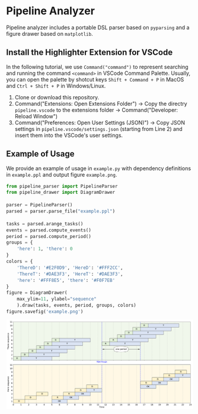 # Pipeline Analyzer

Pipeline analyzer includes a portable DSL parser based on `pyparsing` and a figure drawer based on `matplotlib`.

## Install the Highlighter Extension for VSCode

In the following tutorial, we use `Command("command")` to represent searching and running the command `<command>` in VSCode Command Palette. Usually, you can open the palette by shotcut keys `Shift + Command + P` in MacOS and `Ctrl + Shift + P` in Windows/Linux.
1. Clone or download this repository.
2. Command("Extensions: Open Extensions Folder") -> Copy the directry `pipeline.vscode` to the extensions folder -> Command("Developer: Reload Window")
3. Command("Preferences: Open User Settings (JSON)") -> Copy JSON settings in `pipeline.vscode/settings.json` (starting from Line 2) and insert them into the VSCode's user settings.

## Example of Usage

We provide an example of usage in `example.py` with dependency definitions in `example.ppl` and output figure `example.png`.

```python
from pipeline_parser import PipelineParser
from pipeline_drawer import DiagramDrawer

parser = PipelineParser()
parsed = parser.parse_file("example.ppl")

tasks = parsed.arange_tasks()
events = parsed.compute_events()
period = parsed.compute_period()
groups = {
    'here': 1, 'there': 0
}
colors = {
    'ThereD': '#E2F0D9', 'HereD': '#FFF2CC',
    'ThereT': '#DAE3F3', 'HereT': '#DAE3F3',
    'here': '#FFF8E5', 'there': '#F0F7EB'
} 
figure = DiagramDrawer(
    max_ylim=11, ylabel="sequence"
    ).draw(tasks, events, period, groups, colors)
figure.savefig('example.png')
```

![](./example.png)